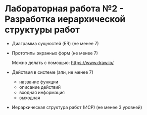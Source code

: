 Лабораторная работа №2 - Разработка иерархической структуры работ
========================================
- Диаграмма сущностей (ER) (не менее 7)

- Прототипы экранных форм (не менее 7)
    
    Можно делать с помощью: https://www.draw.io/
       
- Действия в системе (апи, не менее 7)
  - название функции
  - описание действий
  - входная информация
  - выходная
  
- Иерархическая структура работ (ИСР)
  (не менее 3 уровней)
